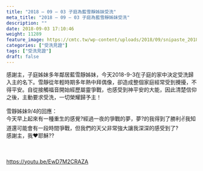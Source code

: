 ```yaml
---
title: "2018 – 09 – 03 子庭為藍雪靜姊妹受洗"
meta_title: "2018 – 09 – 03 子庭為藍雪靜姊妹受洗"
description: ""
date: 2018-09-03 17:10:46
weight: 11289
feature_image: https://cmtc.tw/wp-content/uploads/2018/09/snipaste_20180903_222553.png
categories: ["受洗見證"]
tags: ["受洗見證"]
draft: false
---
```


感謝主，子庭姊妹多年鄰居藍雪靜姊妹，今天2018-9-3在子庭的家中決定受洗歸入主的名下。雪靜從年輕時期多年熱中拜偶像，卻造成整個家庭經常受到攪擾，不得平安。自從接觸福音開始經歷屬靈爭戰，也感受到神平安的大能，因此清楚信仰之後，主動要求受洗，一切榮耀歸予主！<br />
<br />
雪靜姊妹9/4的回應：<br />
今天早上起來有一種重生的感覺?經過一夜的爭戰的夢，夢?的我得到了勝利✌️我知道還可能會有一段時間爭戰，但我們的天父非常強大讓我深深的感受到了?<br />
感謝主，我❤️耶穌??<br />
<br />
&nbsp;<br />
<br />
https://youtu.be/EwD7M2CRAZA<br />
<br />
&nbsp;<br />
<br />
&nbsp;<br />
<br />
&nbsp;
        